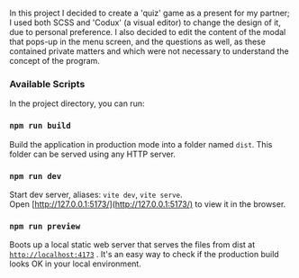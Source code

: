 In this project I decided to create a 'quiz' game as a present for my partner; I used both SCSS and 'Codux' (a visual editor) to change the design of it, due to personal preference. I also decided to edit the content of the modal that pops-up in the menu screen, and the questions as well, as these contained private matters and which were not necessary to understand the concept of the program.
### Available Scripts

In the project directory, you can run:

### `npm run build`

Build the application in production mode into a folder named `dist`. This folder can be served using any HTTP server.

### `npm run dev`

Start dev server, aliases: `vite dev`, `vite serve`.\
Open [http://127.0.0.1:5173/](http://127.0.0.1:5173/) to view it in the browser.

### `npm run preview`

Boots up a local static web server that serves the files from dist at [`http://localhost:4173`](http://localhost:4173) . It's an easy way to check if the production build looks OK in your local environment.
